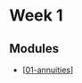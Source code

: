 Week 1
===

Modules
---

- [[01-annuities]]

[//begin]: # "Autogenerated link references for markdown compatibility"
[01-annuities]: 01-annuities.md "Annuities"
[//end]: # "Autogenerated link references"